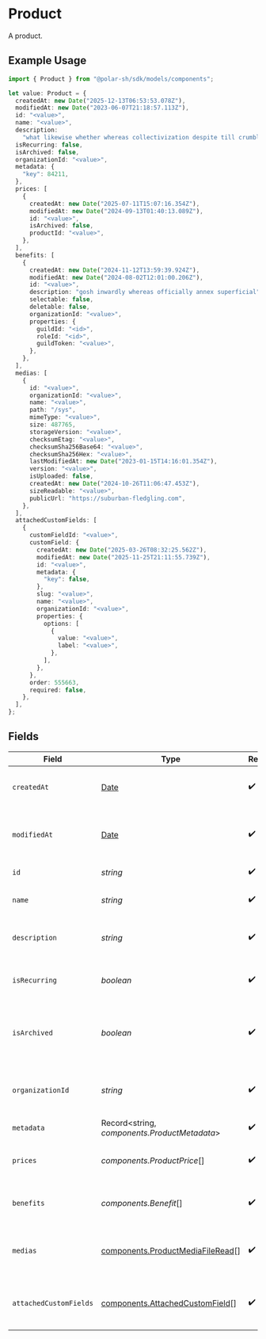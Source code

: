 # Product

A product.

## Example Usage

```typescript
import { Product } from "@polar-sh/sdk/models/components";

let value: Product = {
  createdAt: new Date("2025-12-13T06:53:53.078Z"),
  modifiedAt: new Date("2023-06-07T21:18:57.113Z"),
  id: "<value>",
  name: "<value>",
  description:
    "what likewise whether whereas collectivization despite till crumble besides even",
  isRecurring: false,
  isArchived: false,
  organizationId: "<value>",
  metadata: {
    "key": 84211,
  },
  prices: [
    {
      createdAt: new Date("2025-07-11T15:07:16.354Z"),
      modifiedAt: new Date("2024-09-13T01:40:13.089Z"),
      id: "<value>",
      isArchived: false,
      productId: "<value>",
    },
  ],
  benefits: [
    {
      createdAt: new Date("2024-11-12T13:59:39.924Z"),
      modifiedAt: new Date("2024-08-02T12:01:00.206Z"),
      id: "<value>",
      description: "gosh inwardly whereas officially annex superficial",
      selectable: false,
      deletable: false,
      organizationId: "<value>",
      properties: {
        guildId: "<id>",
        roleId: "<id>",
        guildToken: "<value>",
      },
    },
  ],
  medias: [
    {
      id: "<value>",
      organizationId: "<value>",
      name: "<value>",
      path: "/sys",
      mimeType: "<value>",
      size: 487765,
      storageVersion: "<value>",
      checksumEtag: "<value>",
      checksumSha256Base64: "<value>",
      checksumSha256Hex: "<value>",
      lastModifiedAt: new Date("2023-01-15T14:16:01.354Z"),
      version: "<value>",
      isUploaded: false,
      createdAt: new Date("2024-10-26T11:06:47.453Z"),
      sizeReadable: "<value>",
      publicUrl: "https://suburban-fledgling.com",
    },
  ],
  attachedCustomFields: [
    {
      customFieldId: "<value>",
      customField: {
        createdAt: new Date("2025-03-26T08:32:25.562Z"),
        modifiedAt: new Date("2025-11-25T21:11:55.739Z"),
        id: "<value>",
        metadata: {
          "key": false,
        },
        slug: "<value>",
        name: "<value>",
        organizationId: "<value>",
        properties: {
          options: [
            {
              value: "<value>",
              label: "<value>",
            },
          ],
        },
      },
      order: 555663,
      required: false,
    },
  ],
};
```

## Fields

| Field                                                                                         | Type                                                                                          | Required                                                                                      | Description                                                                                   |
| --------------------------------------------------------------------------------------------- | --------------------------------------------------------------------------------------------- | --------------------------------------------------------------------------------------------- | --------------------------------------------------------------------------------------------- |
| `createdAt`                                                                                   | [Date](https://developer.mozilla.org/en-US/docs/Web/JavaScript/Reference/Global_Objects/Date) | :heavy_check_mark:                                                                            | Creation timestamp of the object.                                                             |
| `modifiedAt`                                                                                  | [Date](https://developer.mozilla.org/en-US/docs/Web/JavaScript/Reference/Global_Objects/Date) | :heavy_check_mark:                                                                            | Last modification timestamp of the object.                                                    |
| `id`                                                                                          | *string*                                                                                      | :heavy_check_mark:                                                                            | The ID of the product.                                                                        |
| `name`                                                                                        | *string*                                                                                      | :heavy_check_mark:                                                                            | The name of the product.                                                                      |
| `description`                                                                                 | *string*                                                                                      | :heavy_check_mark:                                                                            | The description of the product.                                                               |
| `isRecurring`                                                                                 | *boolean*                                                                                     | :heavy_check_mark:                                                                            | Whether the product is a subscription tier.                                                   |
| `isArchived`                                                                                  | *boolean*                                                                                     | :heavy_check_mark:                                                                            | Whether the product is archived and no longer available.                                      |
| `organizationId`                                                                              | *string*                                                                                      | :heavy_check_mark:                                                                            | The ID of the organization owning the product.                                                |
| `metadata`                                                                                    | Record<string, *components.ProductMetadata*>                                                  | :heavy_check_mark:                                                                            | N/A                                                                                           |
| `prices`                                                                                      | *components.ProductPrice*[]                                                                   | :heavy_check_mark:                                                                            | List of prices for this product.                                                              |
| `benefits`                                                                                    | *components.Benefit*[]                                                                        | :heavy_check_mark:                                                                            | List of benefits granted by the product.                                                      |
| `medias`                                                                                      | [components.ProductMediaFileRead](../../models/components/productmediafileread.md)[]          | :heavy_check_mark:                                                                            | List of medias associated to the product.                                                     |
| `attachedCustomFields`                                                                        | [components.AttachedCustomField](../../models/components/attachedcustomfield.md)[]            | :heavy_check_mark:                                                                            | List of custom fields attached to the product.                                                |